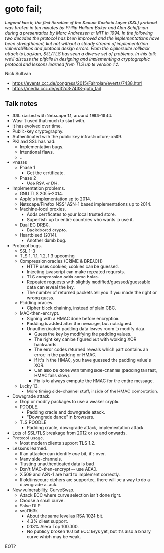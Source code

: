 # goto fail;

*Legend has it, the first iteration of the Secure Sockets Layer (SSL) protocol was broken in ten minutes by Phillip Hallam-Baker and Alan Schiffman during a presentation by Marc Andreesen at MIT in 1994. In the following two decades the protocol has been improved and the implementations have been strengthened, but not without a steady stream of implementation vulnerabilities and protocol design errors. From the ciphersuite rollback attack to LogJam, SSL/TLS has seen a diverse set of problems. In this talk we’ll discuss the pitfalls in designing and implementing a cryptographic protocol and lessons learned from TLS up to version 1.2.*

Nick Sullivan

- https://events.ccc.de/congress/2015/Fahrplan/events/7438.html
- https://media.ccc.de/v/32c3-7438-goto_fail


## Talk notes

- SSL started with Netscape 1.1, around 1993-1944.
- Wasn't used that much to start with.
- It has evolved over time.
- Public-key cryptography.
- Authenticated with the public key infrastructure; x509.
- PKI and SSL has had:
    - Implementation bugs.
    - Intentional flaws.
    - ...
- Phases
    - Phase 1
        - Get the certificate.
    - Phase 2
        - Use RSA or DH.
- Implementation problems.
    - GNU TLS 2005-2014.
    - Apple's implementation up to 2014.
    - Netscape/Firefox NSS' ASN-1 based implementations up to 2014.
    - Machine-local proxies.
        - Adds certificates to your local trusted store.
        - Superfish, up to entire countries who wants to use it.
    - Dual EC DRBG.
        - Backdoored crypto.
    - Heartbleed (2014).
        - Another dumb bug.
- Protocol bugs.
    - SSL 1-3
    - TLS 1, 1.1, 1.2, 1.3 upcoming
    - Compression oracles (CRIME & BREACH)
        - HTTP uses cookies; cookies can be guessed.
        - Injecting javascript can make repeated requests.
        - TLS compression adds some holes.
        - Repeated requests with slightly modified/guessed/guessable data can reveal the key.
        - The number of returned packets tell you if you made the right or wrong guess.
    - Padding oracles.
        - Cipher block chaining, instead of plain CBC.
    - MAC-then-encrypt.
        - Signing with a HMAC done before encryption.
        - Padding is added after the message, but not signed.
        - Unauthenticated padding data leaves room to modify data.
            - Guess the key by modifying the padding values.
            - The right key can be figured out with working XOR backwards.
            - The error codes returned reveals which part contains an error; in the padding or HMAC.
            - If it's in the HMAC, you have guessed the padding value's XOR.
            - Can also be done with timing side-channel (padding fail fast, HMAC fails slow).
            - Fix is to always compute the HMAC for the entire message.
    - Lucky 13.
        - More timing side-channel stuff, inside of the HMAC computation.
- Downgrade attack.
    - Drop or modify packages to use a weaker crypto.
    - POODLE.
        - Padding oracle and downgrade attack.
        - "Downgrade dance" in browsers.
    - TLS POODLE.
        - Padding oracle, downgrade attack, implementation attack.
- Lots of SSL/TLS breakage from 2012 or so and onwards.
- Protocol usage.
    - Most modern clients support TLS 1.2.
- Lessons learned.
    - If an attacker can identify *one* bit, it's over.
    - Many side-channels.
    - Trusting unauthenticated data is bad.
    - Don't MAC-then-encrypt -- use AEAD.
    - X.509 and ASN-1 are hard to implement correctly.
    - If old/insecure ciphers are supported, there will be a way to do a downgrade attack.
- New vulnerability: CurveSwap.
    - Attack ECC where curve selection isn't done right.
    - Choose a small curve.
    - Solve DLP.
    - sect163k
        - About the same level as RSA 1024 bit.
        - 4.3% client support.
        - 0.13% Alexa Top 100.000.
        - No publicly broken 160 bit ECC keys yet, but it's also a binary curve which may be weak.

EOT?

